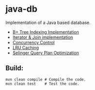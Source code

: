 # java-db
Implementation of a Java based database.
* [B+ Tree Indexing Implementation](https://github.com/alexvlis/java-db/tree/master/src/test/java/edu/berkeley/cs186/database/index)
* [Iterator & Join implementation](https://github.com/alexvlis/java-db/tree/master/src/test/java/edu/berkeley/cs186/database/query)
* [Concurrency Control](https://github.com/alexvlis/java-db/tree/master/src/test/java/edu/berkeley/cs186/database/concurrency)
* [LRU Caching](https://github.com/alexvlis/java-db/tree/master/src/test/java/edu/berkeley/cs186/database/io)
* [Selinger Query Plan Optimization](https://github.com/alexvlis/java-db/tree/master/src/test/java/edu/berkeley/cs186/database/query/QueryPlan.java)

## Build: ##
```
mvn clean compile # Compile the code.
mvn clean test    # Test the code.
```
